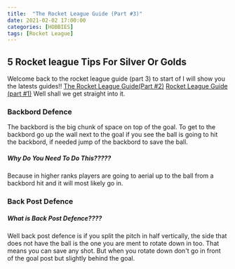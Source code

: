 ```yaml
---
title:  "The Rocket League Guide (Part #3)"
date: 2021-02-02 17:00:00
categories: [HOBBIES]
tags: [Rocket League]
---
```


## 5 Rocket league Tips For Silver Or Golds

Welcome back to the rocket league guide (part 3) to start of I will show you the latests guides!!
[The Rocket League Guide(Part #2)](https://adrianrubio.org/posts/The_Rocket_League_Guide_part_2/)
[Rocket League Guide (part #1)](https://adrianrubio.org/posts/The_Rocket_League_Guide_part_1/)
Well shall we get straight into it.

### Backbord Defence
The backbord is the big chunk of space on top of the goal.
To get to the backbord go up the wall next to the goal if you see the ball is going to hit the backbord, if needed jump of the backbord to save the ball.
##### Why Do You Need To Do This?????
Because in higher ranks players are going to aerial up to the ball from a backbord hit and it will most likely go in.

### Back Post Defence
##### What is Back Post Defence????
Well back post defence is if you split the pitch in half vertically, the side that does not have the ball is the one you are ment to rotate down in too.
That means you can save any shot.
But when you rotate down don't go in front of the goal post but slightly behind the goal.
 
 
